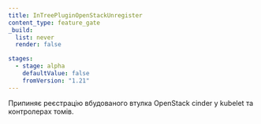 ```yaml
---
title: InTreePluginOpenStackUnregister
content_type: feature_gate
_build:
  list: never
  render: false

stages:
  - stage: alpha
    defaultValue: false
    fromVersion: "1.21"
---
```

Припиняє реєстрацію вбудованого втулка OpenStack cinder у kubelet та контролерах томів.
